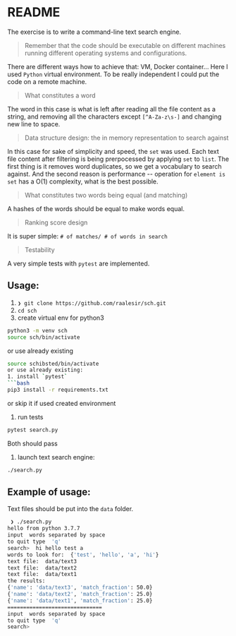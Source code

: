 # README

The exercise is to write a command-line text search engine.
 > Remember that the code should be executable on different machines running different operating systems and configurations.

There are different ways how to achieve that: VM, Docker container... Here  I used
`Python` virtual environment. To be really independent I  could put the code
on a  remote   machine.

>What constitutes a word

The word in this case is what is left  after reading all the file content as a string,
and removing all the characters  except `[^A-Za-z\s-]` and  changing new line
to space.

>Data structure design: the in memory representation to search against

In  this case for sake of simplicity and speed, the `set` was used.
Each text file content after filtering is being  prerpocessed by applying
`set` to `list`. The first thing is it  removes word duplicates, so we get
a vocabulary to search against. And the second reason is performance --
operation for  `element is set` has a O(1) complexity,
what  is the best possible.

>What constitutes two words being equal (and matching)

A hashes of the words should be equal to make words equal.

>Ranking score design

It is super simple: `# of matches/ # of words in search`

>Testability

A very simple tests with `pytest` are implemented.


## Usage:

1. `❯ git clone https://github.com/raalesir/sch.git`
1. `cd sch`
1. create virtual env for python3
```bash
python3 -m venv sch
source sch/bin/activate
```
or use already existing
```bash
source schibsted/bin/activate
or use already existing:
1. install `pytest`
```bash
pip3 install -r requirements.txt
```
or skip it if used created  environment
1. run tests
```bash
pytest search.py
```
Both should pass
1. launch text search engine:
```bash
./search.py
```

##  Example of usage:

Text  files should be put  into the `data` folder.

```bash
 ❯ ./search.py                                                                                                                                                                                                          [08:42:08]
hello from python 3.7.7
input  words separated by space
to quit type  'q'
search>  hi hello test a
words to look for:  {'test', 'hello', 'a', 'hi'}
text file:  data/text3
text file:  data/text2
text file:  data/text1
the results:
{'name': 'data/text3', 'match_fraction': 50.0}
{'name': 'data/text2', 'match_fraction': 25.0}
{'name': 'data/text1', 'match_fraction': 25.0}
==============================
input  words separated by space
to quit type  'q'
search>
```